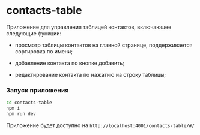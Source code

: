 # contacts-table

Приложение для управления таблицей контактов, включающее следующие функции:

- просмотр таблицы контактов на главной странице, поддерживается сортировка по имени;

- добавление контакта по кнопке добавить;

- редактирование контакта по нажатию на строку таблицы;

### Запуск приложения

```bash
cd contacts-table
npm i
npm run dev
```

Приложение будет доступно на `http://localhost:4001/contacts-table/#/`
